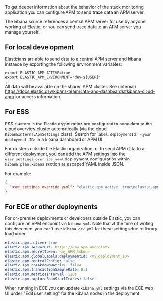 To get deeper information about the behavior of the stack monitoring application you can configure APM to send trace data an APM server.

The kibana source references a central APM server for use by anyone working at Elastic, or you can send trace data to an APM server you manage yourself.

## For local development

Elasticians are able to send data to a central APM server and kibana instance by exporting the following environment variables:

```shell
export ELASTIC_APM_ACTIVE=true
export ELASTIC_APM_ENVIRONMENT="dev-${USER}"
```

All data will be available on the shared APM cluster. See (internal) https://docs.elastic.dev/kibana-team/data-and-dashboards#kibana-cloud-apm for access information.

## For ESS

ESS clusters in the Elastic organization are configured to send data to the cloud overview cluster automatically (via the cloud `KibanaInternalApmSettings` class). Search for `label.deploymentId: <your deployment ID>` in a kibana dashboard or APM UI.

For clusters outside the Elastic organization, or to send APM data to a different deployment, you can add the APM settings into the `user_settings_override_yaml` deployment configuration within `kibana.plan.kibana` section as escaped YAML inside JSON.

For example:

```json
{
  "user_settings_override_yaml": "elastic.apm.active: true\nelastic.apm.serverUrl: https://<my_apm_endpoint>\nelastic.apm.secretToken: <my_APM_token>\nelastic.apm.globalLabels.deploymentId: <my_deployment_ID>\nelastic.apm.centralConfig: false\nelastic.apm.breakdownMetrics: false\nelastic.apm.transactionSampleRate: 0.1\nelastic.apm.metricsInterval: 120s\nelastic.apm.captureSpanStackTraces: false"
}
```

## For ECE or other deployments

For on-premise deployments or developers outside Elastic, you can configure an APM endpoint via `kibana.yml`. Note that at the time of writing this document you can't use `kibana.dev.yml` for these settings due to library load order.

```yaml
elastic.apm.active: true
elastic.apm.serverUrl: https://<my_apm_endpoint>
elastic.apm.secretToken: <my_APM_token>
elastic.apm.globalLabels.deploymentId: <my_deployment_ID>
elastic.apm.centralConfig: false
elastic.apm.breakdownMetrics: false
elastic.apm.transactionSampleRate: 0.1
elastic.apm.metricsInterval: 120s
elastic.apm.captureSpanStackTraces: false
```

When running in ECE you can update `kibana.yml` settings via the ECE web UI under "Edit user setting" for the kibana nodes in the deployment.
